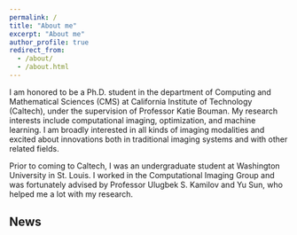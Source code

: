 ```yaml
---
permalink: /
title: "About me"
excerpt: "About me"
author_profile: true
redirect_from: 
  - /about/
  - /about.html
---
```


I am honored to be a Ph.D. student in the department of Computing and Mathematical Sciences (CMS) at California Institute of Technology (Caltech), under the supervision of Professor Katie Bouman. My research interests include computational imaging, optimization, and machine learning. I am broadly interested in all kinds of imaging modalities and excited about innovations both in traditional imaging systems and with other related fields.

Prior to coming to Caltech, I was an undergraduate student at Washington University in St. Louis. I worked in the Computational Imaging Group and was fortunately advised by Professor Ulugbek S. Kamilov and Yu Sun, who helped me a lot with my research.

## News